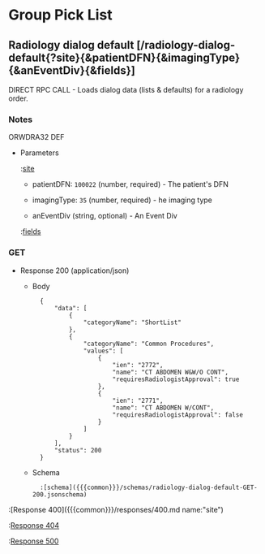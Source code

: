 # Group Pick List

## Radiology dialog default [/radiology-dialog-default{?site}{&patientDFN}{&imagingType}{&anEventDiv}{&fields}]

DIRECT RPC CALL - Loads dialog data (lists & defaults) for a radiology order.

### Notes

ORWDRA32 DEF

+ Parameters

    :[site]({{{common}}}/parameters/site.md)

    + patientDFN: `100022` (number, required) - The patient's DFN

    + imagingType: `35` (number, required) - he imaging type

    + anEventDiv (string, optional) - An Event Div

    :[fields]({{{common}}}/parameters/fields.md)

### GET

+ Response 200 (application/json)

    + Body

            {
                "data": [
                    {
                        "categoryName": "ShortList"
                    },
                    {
                        "categoryName": "Common Procedures",
                        "values": [
                            {
                                "ien": "2772",
                                "name": "CT ABDOMEN W&W/O CONT",
                                "requiresRadiologistApproval": true
                            },
                            {
                                "ien": "2771",
                                "name": "CT ABDOMEN W/CONT",
                                "requiresRadiologistApproval": false
                            }
                        ]
                    }
                ],
                "status": 200
            }

    + Schema

            :[schema]({{{common}}}/schemas/radiology-dialog-default-GET-200.jsonschema)

:[Response 400]({{{common}}}/responses/400.md name:"site")

:[Response 404]({{{common}}}/responses/404.md)

:[Response 500]({{{common}}}/responses/500.md)


